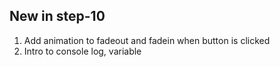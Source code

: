## New in step-10

1. Add animation to fadeout and fadein when button is clicked
2. Intro to console log, variable
